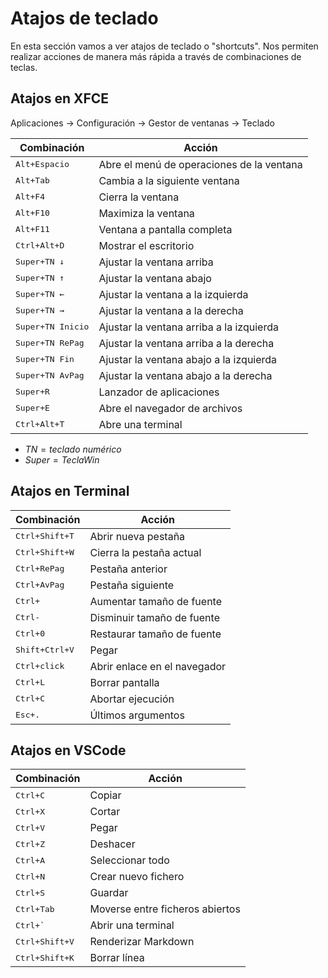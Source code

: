 # Atajos de teclado

En esta sección vamos a ver atajos de teclado o "shortcuts". Nos permiten realizar acciones de manera más rápida a través de combinaciones de teclas.

## Atajos en XFCE

Aplicaciones → Configuración → Gestor de ventanas → Teclado

| Combinación                | Acción                                    |
| -------------------------- | ----------------------------------------- |
| <kbd>Alt+Espacio</kbd>     | Abre el menú de operaciones de la ventana |
| <kbd>Alt+Tab</kbd>         | Cambia a la siguiente ventana             |
| <kbd>Alt+F4</kbd>          | Cierra la ventana                         |
| <kbd>Alt+F10</kbd>         | Maximiza la ventana                       |
| <kbd>Alt+F11</kbd>         | Ventana a pantalla completa               |
| <kbd>Ctrl+Alt+D</kbd>      | Mostrar el escritorio                     |
| <kbd>Super+TN ↓</kbd>      | Ajustar la ventana arriba                 |
| <kbd>Super+TN ↑</kbd>      | Ajustar la ventana abajo                  |
| <kbd>Super+TN ←</kbd>      | Ajustar la ventana a la izquierda         |
| <kbd>Super+TN →</kbd>      | Ajustar la ventana a la derecha           |
| <kbd>Super+TN Inicio</kbd> | Ajustar la ventana arriba a la izquierda  |
| <kbd>Super+TN RePag</kbd>  | Ajustar la ventana arriba a la derecha    |
| <kbd>Super+TN Fin</kbd>    | Ajustar la ventana abajo a la izquierda   |
| <kbd>Super+TN AvPag</kbd>  | Ajustar la ventana abajo a la derecha     |
| <kbd>Super+R</kbd>         | Lanzador de aplicaciones                  |
| <kbd>Super+E</kbd>         | Abre el navegador de archivos             |
| <kbd>Ctrl+Alt+T</kbd>      | Abre una terminal                         |

- $TN = teclado\ numérico$
- $Super = TeclaWin$

## Atajos en Terminal

| Combinación             | Acción                       |
| ----------------------- | ---------------------------- |
| <kbd>Ctrl+Shift+T</kbd> | Abrir nueva pestaña          |
| <kbd>Ctrl+Shift+W</kbd> | Cierra la pestaña actual     |
| <kbd>Ctrl+RePag</kbd>   | Pestaña anterior             |
| <kbd>Ctrl+AvPag</kbd>   | Pestaña siguiente            |
| <kbd>Ctrl+</kbd>        | Aumentar tamaño de fuente    |
| <kbd>Ctrl-</kbd>        | Disminuir tamaño de fuente   |
| <kbd>Ctrl+0</kbd>       | Restaurar tamaño de fuente   |
| <kbd>Shift+Ctrl+V</kbd> | Pegar                        |
| <kbd>Ctrl+click</kbd>   | Abrir enlace en el navegador |
| <kbd>Ctrl+L</kbd>       | Borrar pantalla              |
| <kbd>Ctrl+C</kbd>       | Abortar ejecución            |
| <kbd>Esc+.</kbd>        | Últimos argumentos           |

## Atajos en VSCode

| Combinación             | Acción                          |
| ----------------------- | ------------------------------- |
| <kbd>Ctrl+C</kbd>       | Copiar                          |
| <kbd>Ctrl+X</kbd>       | Cortar                          |
| <kbd>Ctrl+V</kbd>       | Pegar                           |
| <kbd>Ctrl+Z</kbd>       | Deshacer                        |
| <kbd>Ctrl+A</kbd>       | Seleccionar todo                |
| <kbd>Ctrl+N</kbd>       | Crear nuevo fichero             |
| <kbd>Ctrl+S</kbd>       | Guardar                         |
| <kbd>Ctrl+Tab</kbd>     | Moverse entre ficheros abiertos |
| <kbd>Ctrl+`</kbd>       | Abrir una terminal              |
| <kbd>Ctrl+Shift+V</kbd> | Renderizar Markdown             |
| <kbd>Ctrl+Shift+K</kbd> | Borrar línea                    |
